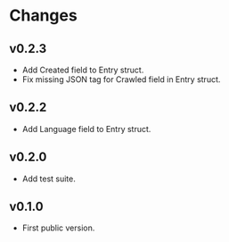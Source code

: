 # Changes

## v0.2.3

- Add Created field to Entry struct.
- Fix missing JSON tag for Crawled field in Entry struct.

## v0.2.2

- Add Language field to Entry struct.

## v0.2.0

- Add test suite.

## v0.1.0

- First public version.